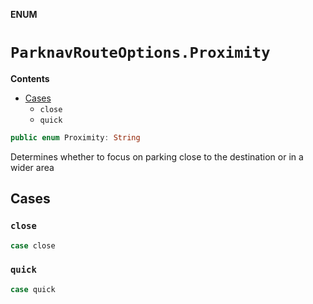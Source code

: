 **ENUM**

# `ParknavRouteOptions.Proximity`

**Contents**

- [Cases](#cases)
  - `close`
  - `quick`

```swift
public enum Proximity: String
```

Determines whether to focus on parking close to the destination or in a wider area

## Cases
### `close`

```swift
case close
```

### `quick`

```swift
case quick
```

